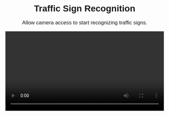 <!DOCTYPE html>
<html lang="en">
<head>
  <meta charset="UTF-8">
  <meta name="viewport" content="width=device-width, initial-scale=1.0">
  <title>Traffic Sign Recognition</title>
  <style>
    body {
      font-family: Arial, sans-serif;
      text-align: center;
      margin: 20px;
    }
    h1 {
      font-size: 2em;
    }
    p {
      font-size: 1.2em;
    }
    #video {
      width: 100%;
      max-width: 600px;
      height: auto;
    }
    #label-container {
      margin-top: 20px;
      font-size: 1.2em;
    }

    /* Make the layout responsive */
    @media screen and (max-width: 600px) {
      h1 {
        font-size: 1.5em;
      }
      p {
        font-size: 1em;
      }
      #label-container {
        font-size: 1em;
      }
    }
  </style>
</head>
<body>
  <h1>Traffic Sign Recognition</h1>
  <p>Allow camera access to start recognizing traffic signs.</p>

  <!-- Video feed -->
  <video id="video" autoplay playsinline></video>
  
  <!-- Display prediction -->
  <div id="label-container"></div>

  <!-- Teachable Machine Model URL -->
  <script type="text/javascript">
    const URL = "https://teachablemachine.withgoogle.com/models/YOUR_MODEL_URL/"; // Replace with your model URL

    let model, webcam, labelContainer, maxPredictions;

    // Load the image model and setup the webcam
    async function init() {
      const modelURL = URL + "model.json";
      const metadataURL = URL + "metadata.json";

      // Load the model
      model = await tmImage.load(modelURL, metadataURL);
      maxPredictions = model.getTotalClasses();

      // Access the webcam
      const flip = true; // whether to flip the webcam
      webcam = new tmImage.Webcam(200, 200, flip); // width, height, flip
      await webcam.setup(); // request access to the webcam
      await webcam.play();
      window.requestAnimationFrame(loop);

      // Append elements to the DOM
      document.getElementById("video").appendChild(webcam.canvas);
      labelContainer = document.getElementById("label-container");
      for (let i = 0; i < maxPredictions; i++) { // create elements to hold prediction labels
        labelContainer.appendChild(document.createElement("div"));
      }
    }

    async function loop() {
      webcam.update(); // update the webcam frame
      await predict();
      window.requestAnimationFrame(loop);
    }

    // Run the image through the model
    async function predict() {
      const prediction = await model.predict(webcam.canvas);

      for (let i = 0; i < maxPredictions; i++) {
        const classPrediction = prediction[i].className + ": " + Math.round(prediction[i].probability * 100) + "%";
        labelContainer.childNodes[i].innerHTML = classPrediction;
      }
    }

    window.onload = init;
  </script>
</body>
</html>
